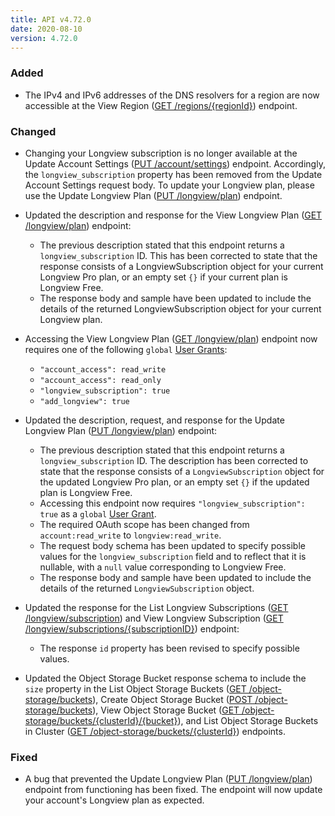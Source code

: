 ```yaml
---
title: API v4.72.0
date: 2020-08-10
version: 4.72.0
---
```


### Added

- The IPv4 and IPv6 addresses of the DNS resolvers for a region are now accessible at the View Region ([GET /regions/{regionId}](/docs/api/regions/region-view/)) endpoint.

### Changed

- Changing your Longview subscription is no longer available at the Update Account Settings ([PUT /account/settings](/docs/api/account/account-settings-update/)) endpoint. Accordingly, the `longview_subscription` property has been removed from the Update Account Settings request body. To update your Longview plan, please use the Update Longview Plan ([PUT /longview/plan](/docs/api/longview/longview-plan-update/)) endpoint.

- Updated the description and response for the View Longview Plan ([GET /longview/plan](/docs/api/longview/longview-plan-view/)) endpoint:
    - The previous description stated that this endpoint returns a `longview_subscription` ID. This has been corrected to state that the response consists of a LongviewSubscription object for your current Longview Pro plan, or an empty set `{}` if your current plan is Longview Free.
    - The response body and sample have been updated to include the details of the returned LongviewSubscription object for your current Longview plan.

- Accessing the View Longview Plan ([GET /longview/plan](/docs/api/longview/longview-plan-view/)) endpoint now requires one of the following `global` [User Grants](/docs/api/account/users-grants-view/):
    - `"account_access": read_write`
    - `"account_access": read_only`
    - `"longview_subscription": true`
    - `"add_longview": true`

- Updated the description, request, and response for the Update Longview Plan ([PUT /longview/plan](/docs/api/longview/longview-plan-update/)) endpoint:
    - The previous description stated that this endpoint returns a `longview_subscription` ID. The description has been corrected to state that the response consists of a `LongviewSubscription` object for the updated Longview Pro plan, or an empty set `{}` if the updated plan is Longview Free.
    - Accessing this endpoint now requires `"longview_subscription": true` as a `global` [User Grant](/docs/api/account/users-grants-view/).
    - The required OAuth scope has been changed from `account:read_write` to `longview:read_write`.
    - The request body schema has been updated to specify possible values for the `longview_subscription` field and to reflect that it is nullable, with a `null` value corresponding to Longview Free.
    - The response body and sample have been updated to include the details of the returned `LongviewSubscription` object.

- Updated the response for the List Longview Subscriptions ([GET /longview/subscription](/docs/api/longview/longview-subscriptions-list/)) and View Longview Subscription ([GET /longview/subscriptions/{subscriptionID}](/docs/api/longview/longview-subscription-view/)) endpoint:
    - The response `id` property has been revised to specify possible values.

- Updated the Object Storage Bucket response schema to include the `size` property in the List Object Storage Buckets ([GET /object-storage/buckets](/docs/api/object-storage/object-storage-buckets-list/)), Create Object Storage Bucket ([POST /object-storage/buckets](/docs/api/object-storage/object-storage-bucket-create/)), View Object Storage Bucket ([GET /object-storage/buckets/{clusterId}/{bucket}](/docs/api/object-storage/object-storage-bucket-view/)), and List Object Storage Buckets in Cluster ([GET /object-storage/buckets/{clusterId}](/docs/api/object-storage/object-storage-buckets-in-cluster-list/)) endpoints.

### Fixed

- A bug that prevented the Update Longview Plan ([PUT /longview/plan](/docs/api/longview/longview-plan-update/)) endpoint from functioning has been fixed. The endpoint will now update your account's Longview plan as expected.
